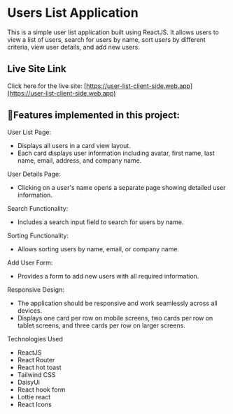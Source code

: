 # Users List Application

 This is a simple user list application built using ReactJS. It allows users to view a list of users, search for users by name, sort users by different criteria, view user details, and add new users.
 
## Live Site Link

Click here for the live site: [https://user-list-client-side.web.app](https://user-list-client-side.web.app)


## 🚩Features implemented in this project:

User List Page:
- Displays all users in a card view layout.
- Each card displays user information including avatar, first name, last name, email, address, and         company name.

 User Details Page:
- Clicking on a user's name opens a separate page showing detailed user information.

Search Functionality:
- Includes a search input field to search for users by name.

Sorting Functionality:
- Allows sorting users by name, email, or company name.

Add User Form:
- Provides a form to add new users with all required information. 

Responsive Design:
- The application should be responsive and work seamlessly across all devices.
- Displays one card per row on mobile screens, two cards per row on tablet screens, and three cards per row on larger screens.

 Technologies Used
- ReactJS
- React Router
- React hot toast
- Tailwind CSS
- DaisyUi
- React hook form
- Lottie react
- React Icons